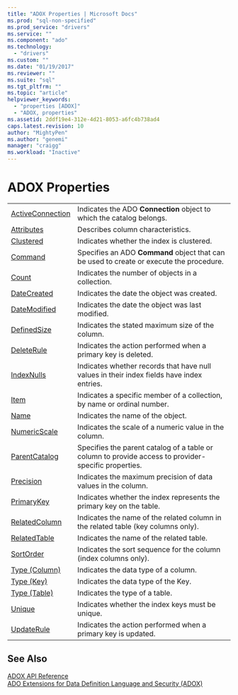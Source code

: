 ```yaml
---
title: "ADOX Properties | Microsoft Docs"
ms.prod: "sql-non-specified"
ms.prod_service: "drivers"
ms.service: ""
ms.component: "ado"
ms.technology:
  - "drivers"
ms.custom: ""
ms.date: "01/19/2017"
ms.reviewer: ""
ms.suite: "sql"
ms.tgt_pltfrm: ""
ms.topic: "article"
helpviewer_keywords: 
  - "properties [ADOX]"
  - "ADOX, properties"
ms.assetid: 2ddf19e4-312e-4d21-8053-a6fc4b738ad4
caps.latest.revision: 10
author: "MightyPen"
ms.author: "genemi"
manager: "craigg"
ms.workload: "Inactive"
---
```

# ADOX Properties
|||  
|-|-|  
|[ActiveConnection](../../../ado/reference/adox-api/activeconnection-property-adox.md)|Indicates the ADO **Connection** object to which the catalog belongs.|  
|[Attributes](../../../ado/reference/adox-api/attributes-property-adox.md)|Describes column characteristics.|  
|[Clustered](../../../ado/reference/adox-api/clustered-property-adox.md)|Indicates whether the index is clustered.|  
|[Command](../../../ado/reference/adox-api/command-property-adox.md)|Specifies an ADO **Command** object that can be used to create or execute the procedure.|  
|[Count](../../../ado/reference/ado-api/count-property-ado.md)|Indicates the number of objects in a collection.|  
|[DateCreated](../../../ado/reference/adox-api/datecreated-property-adox.md)|Indicates the date the object was created.|  
|[DateModified](../../../ado/reference/adox-api/datemodified-property-adox.md)|Indicates the date the object was last modified.|  
|[DefinedSize](../../../ado/reference/adox-api/definedsize-property-adox.md)|Indicates the stated maximum size of the column.|  
|[DeleteRule](../../../ado/reference/adox-api/deleterule-property-adox.md)|Indicates the action performed when a primary key is deleted.|  
|[IndexNulls](../../../ado/reference/adox-api/indexnulls-property-adox.md)|Indicates whether records that have null values in their index fields have index entries.|  
|[Item](../../../ado/reference/ado-api/item-property-ado.md)|Indicates a specific member of a collection, by name or ordinal number.|  
|[Name](../../../ado/reference/adox-api/name-property-adox.md)|Indicates the name of the object.|  
|[NumericScale](../../../ado/reference/adox-api/numericscale-property-adox.md)|Indicates the scale of a numeric value in the column.|  
|[ParentCatalog](../../../ado/reference/adox-api/parentcatalog-property-adox.md)|Specifies the parent catalog of a table or column to provide access to provider-specific properties.|  
|[Precision](../../../ado/reference/adox-api/precision-property-adox.md)|Indicates the maximum precision of data values in the column.|  
|[PrimaryKey](../../../ado/reference/adox-api/primarykey-property-adox.md)|Indicates whether the index represents the primary key on the table.|  
|[RelatedColumn](../../../ado/reference/adox-api/relatedcolumn-property-adox.md)|Indicates the name of the related column in the related table (key columns only).|  
|[RelatedTable](../../../ado/reference/adox-api/relatedtable-property-adox.md)|Indicates the name of the related table.|  
|[SortOrder](../../../ado/reference/adox-api/sortorder-property-adox.md)|Indicates the sort sequence for the column (index columns only).|  
|[Type (Column)](../../../ado/reference/adox-api/type-property-column-adox.md)|Indicates the data type of a column.|  
|[Type (Key)](../../../ado/reference/adox-api/type-property-key-adox.md)|Indicates the data type of the Key.|  
|[Type (Table)](../../../ado/reference/adox-api/type-property-table-adox.md)|Indicates the type of a table.|  
|[Unique](../../../ado/reference/adox-api/unique-property-adox.md)|Indicates whether the index keys must be unique.|  
|[UpdateRule](../../../ado/reference/adox-api/updaterule-property-adox.md)|Indicates the action performed when a primary key is updated.|  
  
## See Also  
 [ADOX API Reference](../../../ado/reference/adox-api/adox-api-reference.md)   
 [ADO Extensions for Data Definition Language and Security (ADOX)](../../../ado/guide/extensions/ado-extensions-for-data-definition-language-and-security-adox.md)
